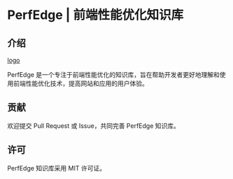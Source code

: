 # PerfEdge | 前端性能优化知识库

## 介绍

[logo](./public/logo.png)

PerfEdge 是一个专注于前端性能优化的知识库，旨在帮助开发者更好地理解和使用前端性能优化技术，提高网站和应用的用户体验。

## 贡献

欢迎提交 Pull Request 或 Issue，共同完善 PerfEdge 知识库。

## 许可

PerfEdge 知识库采用 MIT 许可证。
